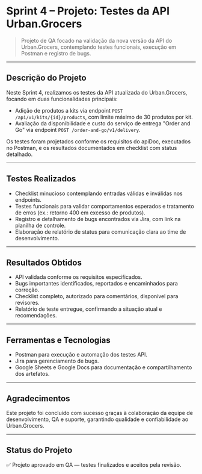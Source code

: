 # Sprint 4 – Projeto: Testes da API Urban.Grocers

> Projeto de QA focado na validação da nova versão da API do Urban.Grocers, contemplando testes funcionais, execução em Postman e registro de bugs.

---

## Descrição do Projeto

Neste Sprint 4, realizamos os testes da API atualizada do Urban.Grocers, focando em duas funcionalidades principais:

- Adição de produtos a kits via endpoint `POST /api/v1/kits/{id}/products`, com limite máximo de 30 produtos por kit.
- Avaliação da disponibilidade e custo do serviço de entrega "Order and Go" via endpoint `POST /order-and-go/v1/delivery`.

Os testes foram projetados conforme os requisitos do apiDoc, executados no Postman, e os resultados documentados em checklist com status detalhado.

---

## Testes Realizados

- Checklist minucioso contemplando entradas válidas e inválidas nos endpoints.
- Testes funcionais para validar comportamentos esperados e tratamento de erros (ex.: retorno 400 em excesso de produtos).
- Registro e detalhamento de bugs encontrados via Jira, com link na planilha de controle.
- Elaboração de relatório de status para comunicação clara ao time de desenvolvimento.

---

## Resultados Obtidos

- API validada conforme os requisitos especificados.
- Bugs importantes identificados, reportados e encaminhados para correção.
- Checklist completo, autorizado para comentários, disponível para revisores.
- Relatório de teste entregue, confirmando a situação atual e recomendações.

---

## Ferramentas e Tecnologias

- Postman para execução e automação dos testes API.
- Jira para gerenciamento de bugs.
- Google Sheets e Google Docs para documentação e compartilhamento dos artefatos.

---

## Agradecimentos

Este projeto foi concluído com sucesso graças à colaboração da equipe de desenvolvimento, QA e suporte, garantindo qualidade e confiabilidade ao Urban.Grocers.

---

## Status do Projeto

✅ Projeto aprovado em QA — testes finalizados e aceitos pela revisão.
